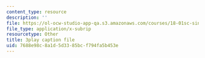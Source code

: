 ```yaml
---
content_type: resource
description: ''
file: https://ol-ocw-studio-app-qa.s3.amazonaws.com/courses/18-01sc-single-variable-calculus-fall-2010/7688e98c8a1d5d3385bcf794fa5b453e_BSAA0akmPEU.vtt
file_type: application/x-subrip
resourcetype: Other
title: 3play caption file
uid: 7688e98c-8a1d-5d33-85bc-f794fa5b453e
---
```


